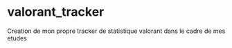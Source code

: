 # valorant_tracker
Creation de mon propre tracker de statistique valorant dans le cadre de mes etudes

